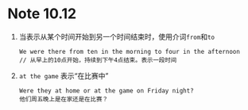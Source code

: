 # Note 10.12

1. 当表示从某个时间开始到另一个时间结束时，使用介词`from`和`to`

   ```
   We were there from ten in the morning to four in the afternoon
   // 从早上的10点开始，持续到下午4点结束。表示一段时间
   ```

2. `at the game` 表示“在比赛中”

   ```
   Were they at home or at the game on Friday night?
   他们周五晚上是在家还是在比赛？
   ```
